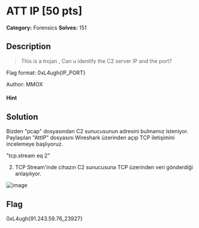 # ATT IP [50 pts]

**Category:** Forensics
**Solves:** 151

## Description
>This is a trojan , Can u identify the C2 server IP  and the port?

Flag format:  0xL4ugh{IP_PORT}

Author: MMOX

#### Hint 

## Solution
Bizden "pcap" dosyasından C2 sunucusunun adresini bulmamız isteniyor. Paylaşılan "AttIP" dosyasını Wireshark üzerinden açıp TCP iletişimini incelemeye başlıyoruz.

"tcp.stream eq 2"

2. TCP Stream'inde cihazın C2 sunucusuna TCP üzerinden veri gönderdiği anlaşılıyor.

![image](https://user-images.githubusercontent.com/88983987/219961663-5035a75c-a02b-4045-a8b3-c4cd1205e5b0.png)

## Flag
0xL4ugh{91.243.59.76_23927}

